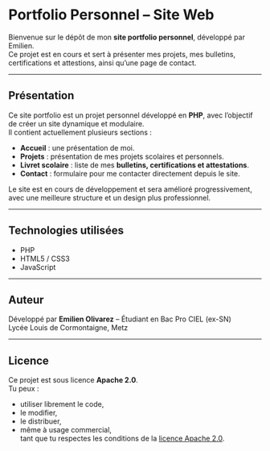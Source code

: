# Portfolio Personnel – Site Web

Bienvenue sur le dépôt de mon **site portfolio personnel**, développé par Emilien.  
Ce projet est en cours et sert à présenter mes projets, mes bulletins, certifications et attestions, ainsi qu’une page de contact.

---

## Présentation

Ce site portfolio est un projet personnel développé en **PHP**, avec l’objectif de créer un site dynamique et modulaire.  
Il contient actuellement plusieurs sections :  

- **Accueil** : une présentation de moi.  
- **Projets** : présentation de mes projets scolaires et personnels.  
- **Livret scolaire** : liste de mes **bulletins, certifications et attestations**.  
- **Contact** : formulaire pour me contacter directement depuis le site.  

Le site est en cours de développement et sera amélioré progressivement, avec une meilleure structure et un design plus professionnel.

---

## Technologies utilisées

- PHP  
- HTML5 / CSS3  
- JavaScript

---

## Auteur

Développé par **Emilien Olivarez** – Étudiant en Bac Pro CIEL (ex-SN)  
Lycée Louis de Cormontaigne, Metz

---

## Licence

Ce projet est sous licence **Apache 2.0**.  
Tu peux :  
- utiliser librement le code,  
- le modifier,  
- le distribuer,  
- même à usage commercial,  
tant que tu respectes les conditions de la [licence Apache 2.0](https://www.apache.org/licenses/LICENSE-2.0).
